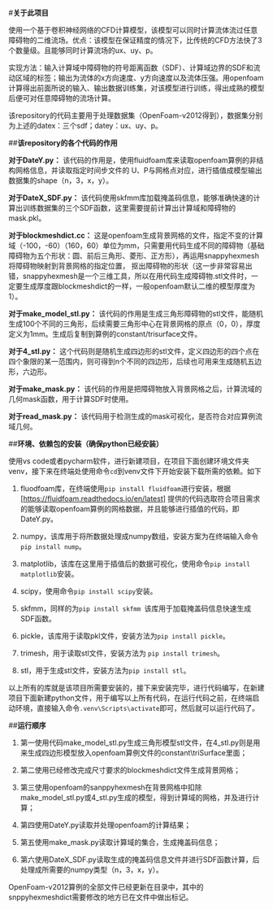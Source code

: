 #__关于此项目__

使用一个基于卷积神经网络的CFD计算模型，该模型可以同时计算流体流过任意障碍物的二维流场。优点：该模型在保证精度的情况下，比传统的CFD方法快了3个数量级。且能够同时计算流场的ux、uy、p。  

 实现方法：输入计算域中障碍物的符号距离函数（SDF）、计算域边界的SDF和流动区域的标签；输出为流体的x方向速度、y方向速度以及流体压强。用openfoam计算得出前面所说的输入、输出数据训练集，对该模型进行训练，得出成熟的模型后便可对任意障碍物的流场计算。

该repository的代码主要用于处理数据集（OpenFoam-v2012得到），数据集分别为上述的datex：三个sdf；datey：ux、uy、p。

##**该repository的各个代码的作用** 

**对于DateY.py：** 该代码的作用是，使用fluidfoam库来读取openfoam算例的非结构网格信息，并读取指定时间步文件的 U、P与网格点对应，进行插值成模型输出数据集的shape（n，3，x，y）。

**对于DateX_SDF.py：** 该代码使用skfmm库加载掩盖码信息，能够准确快速的计算出训练数据集的三个SDF函数，这里需要提前计算出计算域和障碍物的mask.pkl。

**对于blockmeshdict.cc：** 这是openfoam生成背景网格的文件，指定不变的计算域（-100，-60）（160，60）单位为mm，只需要用代码生成不同的障碍物（基础障碍物为五个形状：圆、前后三角形、菱形、正方形），再运用snappyhexmesh将障碍物映射到背景网格的指定位置， 抠出障碍物的形状（这一步非常容易出错，snappyhexmesh是一个三维工具，所以在用代码生成障碍物.stl文件时，一定要生成厚度跟blockmeshdict的一样，一般openfoam默认二维的模型厚度为1）。

**对于make_model_stl.py：** 该代码的作用是生成三角形障碍物的stl文件，能随机生成100个不同的三角形，后续需要三角形中心在背景网格的原点（0，0），厚度定义为1mm。生成后复制到算例的constant/trisurface文件。

**对于4_stl.py：** 这个代码则是随机生成四边形的stl文件，定义四边形的四个点在四个象限的某一范围内，则可得到n个不同的四边形，后续也可用来生成随机五边形，六边形。

**对于make_mask.py：** 该代码的作用是把障碍物放入背景网格之后，计算流域的几何mask函数，用于计算SDF时使用。

**对于read_mask.py：** 该代码用于检测生成的mask可视化，是否符合对应算例流域几何。

##**环境、依赖包的安装（确保python已经安装）** 

使用vs code或者pycharm软件，进行新建项目，在项目下面创建环境文件夹venv，接下来在终端处使用命令`cd`到venv文件下开始安装下载所需的依赖。如下

1. fluodfoam库，在终端使用`pip install fluidfoam`进行安装，根据 [https://fluidfoam.readthedocs.io/en/latest] 提供的代码选取符合项目需求的能够读取openfoam算例的网格数据，并且能够进行插值的代码，即DateY.py。

2. numpy，该库用于将所数据处理成numpy数组，安装方案为在终端输入命令`pip install nump`。 

3. matplotlib，该库在这里用于插值后的数据可视化，使用命令`pip install matplotlib`安装。

4.  scipy，使用命令`pip install scipy`安装。 

5. skfmm，同样的为`pip install skfmm `该库用于加载掩盖码信息快速生成SDF函数。

6. pickle，该库用于读取pkl文件，安装方法为`pip install pickle`。

7. trimesh，用于读取stl文件，安装方法为 `pip install trimesh`。

8. stl，用于生成stl文件，安装方法为`pip install stl`。

以上所有的库就是该项目所需要安装的，接下来安装完毕，进行代码编写，在新建项目下面新建python文件，用于编写以上所有代码，在运行代码之前，在终端启动环境，直接输入命令`.venv\Scripts\activate`即可，然后就可以运行代码了。

##**运行顺序** 

1. 第一使用代码make_model_stl.py生成三角形模型stl文件，在4_stl.py则是用来生成四边形模型放入openfoam算例文件的constant\triSurface里面；

2. 第二使用已经修改完成尺寸要求的blockmeshdict文件生成背景网格；

3. 第三使用openfoam的sanppyhexmesh在背景网格中扣除make_model_stl.py或4_stl.py生成的模型，得到计算域的网格，并及进行计算；

4. 第四使用DateY.py读取并处理openfoam的计算结果；

5. 第五使用make_mask.py读取计算域的集合，生成掩盖码信息；

6. 第六使用DateX_SDF.py读取生成的掩盖码信息文件并进行SDF函数计算，后处理成所需要的numpy类型（n，3，x，y）。

OpenFoam-v2012算例的全部文件已经更新在目录中，其中的snppyhexmeshdict需要修改的地方已在文件中做出标记。

